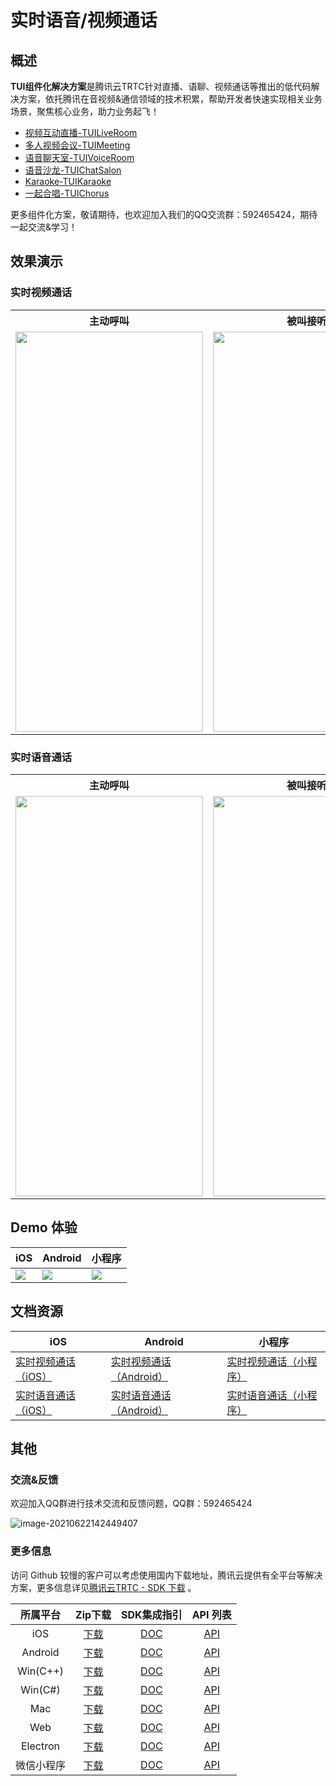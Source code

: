 
# 实时语音/视频通话

## 概述 

**TUI组件化解决方案**是腾讯云TRTC针对直播、语聊、视频通话等推出的低代码解决方案，依托腾讯在音视频&通信领域的技术积累，帮助开发者快速实现相关业务场景，聚焦核心业务，助力业务起飞！ 

- [视频互动直播-TUILiveRoom](https://github.com/tencentyun/TUILiveRoom/)
- [多人视频会议-TUIMeeting](https://github.com/tencentyun/TUIMeeting/)
- [语音聊天室-TUIVoiceRoom](https://github.com/tencentyun/TUIVoiceRoom/)
- [语音沙龙-TUIChatSalon](https://github.com/tencentyun/TUIChatSalon/)
- [Karaoke-TUIKaraoke](https://github.com/tencentyun/TUIKaraoke/)
- [一起合唱-TUIChorus](https://github.com/tencentyun/TUIChorus/)

更多组件化方案，敬请期待，也欢迎加入我们的QQ交流群：592465424，期待一起交流&学习！

## 效果演示

### 实时视频通话

<table>
<tr>
   <th>主动呼叫</th>
   <th>被叫接听</th>
 </tr>
<tr>
<td><img src="video1.gif" width="300px" height="640px"/></td>
<td><img src="video2.gif" width="300px" height="640px"/></td>
</tr>
</table>

### 实时语音通话

<table>
<tr>
   <th>主动呼叫</th>
   <th>被叫接听</th>
 </tr>
<tr>
<td><img src="audio1.gif" width="300px" height="640px"/></td>
<td><img src="audio2.gif" width="300px" height="640px"/></td>
</tr>
</table>

## Demo 体验

| iOS                           | Android                       | 小程序                         |
| ----------------------------- | ----------------------------- | ----------------------------- |
| ![](https://liteav.sdk.qcloud.com/doc/res/trtc/picture/zh-cn/app_download_ios.png) | ![](https://liteav.sdk.qcloud.com/doc/res/trtc/picture/zh-cn/app_download_android.png) | ![](https://sdk-web-1252463788.cos.ap-hongkong.myqcloud.com/component/miniApp/QRcode/tencentTRTC.jpg) |

## 文档资源

| iOS                           | Android                       | 小程序                         |
| ----------------------------- | ----------------------------- | ----------------------------- |
| [实时视频通话（iOS）](https://cloud.tencent.com/document/product/647/42044) | [实时视频通话（Android）](https://cloud.tencent.com/document/product/647/42045) |  [实时视频通话（小程序）](https://cloud.tencent.com/document/product/647/49379) |
| [实时语音通话（iOS）](https://cloud.tencent.com/document/product/647/42046) | [实时语音通话（Android）](https://cloud.tencent.com/document/product/647/42047) | [实时语音通话（小程序）](https://cloud.tencent.com/document/product/647/49363) |

## 其他

### 交流&反馈

欢迎加入QQ群进行技术交流和反馈问题，QQ群：592465424

![image-20210622142449407](https://main.qcloudimg.com/raw/1ea3ab1ff36d37c889f4140499585a4a.png)

### 更多信息

访问 Github 较慢的客户可以考虑使用国内下载地址，腾讯云提供有全平台等解决方案，更多信息详见[腾讯云TRTC - SDK 下载](https://cloud.tencent.com/document/product/647/32689) 。

| 所属平台 | Zip下载 | SDK集成指引 | API 列表 |
|:---------:| :--------:|:--------:|:--------:|
| iOS | [下载](https://liteav.sdk.qcloud.com/download/latest/TXLiteAVSDK_TRTC_iOS_latest.zip)|[DOC](https://cloud.tencent.com/document/product/647/32173) | [API](https://cloud.tencent.com/document/product/647/32258) |
| Android | [下载](https://liteav.sdk.qcloud.com/download/latest/TXLiteAVSDK_TRTC_Android_latest.zip)| [DOC](https://cloud.tencent.com/document/product/647/32175) | [API](https://cloud.tencent.com/document/product/647/32267) |
| Win(C++)| [下载](https://liteav.sdk.qcloud.com/download/latest/TXLiteAVSDK_TRTC_Win_latest.zip)| [DOC](https://cloud.tencent.com/document/product/647/32178) | [API](https://cloud.tencent.com/document/product/647/32268) |
| Win(C#)| [下载](https://liteav.sdk.qcloud.com/download/latest/TXLiteAVSDK_TRTC_Win_latest.zip)| [DOC](https://cloud.tencent.com/document/product/647/32178) | [API](https://cloud.tencent.com/document/product/647/36776) |
| Mac| [下载](https://liteav.sdk.qcloud.com/download/latest/TXLiteAVSDK_TRTC_Mac_latest.tar.bz2)| [DOC](https://cloud.tencent.com/document/product/647/32176) |[API](https://cloud.tencent.com/document/product/647/32258) |
| Web | [下载](https://web.sdk.qcloud.com/trtc/webrtc/download/webrtc_latest.zip)| [DOC](https://cloud.tencent.com/document/product/647/16863) |[API](https://cloud.tencent.com/document/product/647/17249) |
| Electron | [下载](https://web.sdk.qcloud.com/trtc/electron/download/TXLiteAVSDK_TRTC_Electron_latest.zip) | [DOC](https://cloud.tencent.com/document/product/647/38549) |[API](https://cloud.tencent.com/document/product/647/38551) |
| 微信小程序 | [下载](https://web.sdk.qcloud.com/component/trtccalling/download/trtc-calling-miniapp.zip) | [DOC](https://cloud.tencent.com/document/product/647/32183) |[API](https://cloud.tencent.com/document/product/647/17018) |
